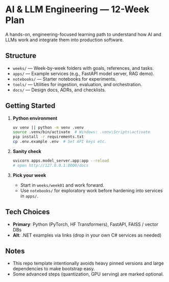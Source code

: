 # AI & LLM Engineering — 12-Week Plan

A hands-on, engineering-focused learning path to understand how AI and LLMs work and integrate them into production software.

## Structure
- `weeks/` — Week-by-week folders with goals, references, and tasks.
- `apps/` — Example services (e.g., FastAPI model server, RAG demo).
- `notebooks/` — Starter notebooks for experiments.
- `tools/` — Utilities for ingestion, evaluation, and orchestration.
- `docs/` — Design docs, ADRs, and checklists.

## Getting Started
1. **Python environment**
   ```bash
   uv venv || python -m venv .venv
   source .venv/bin/activate  # Windows: .venv\Scripts\activate
   pip install -r requirements.txt
   cp .env.example .env  # Set API keys etc.
   ```

2. **Sanity check**
   ```bash
   uvicorn apps.model_server.app:app --reload
   # open http://127.0.0.1:8000/docs
   ```

3. **Pick your week**
   - Start in `weeks/week01` and work forward.
   - Use `notebooks/` for exploratory work before hardening into services in `apps/`.

## Tech Choices
- **Primary**: Python (PyTorch, HF Transformers), FastAPI, FAISS / vector DBs
- **Alt**: .NET examples via links (drop in your own C# services as needed)

## Notes
- This repo template intentionally avoids heavy pinned versions and large dependencies to make bootstrap easy.
- Some advanced steps (quantization, GPU serving) are marked optional.
